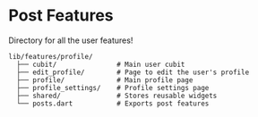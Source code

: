 # Post Features
Directory for all the user features!

```
lib/features/profile/
  ├── cubit/               # Main user cubit
  ├── edit_profile/        # Page to edit the user's profile
  ├── profile/             # Main profile page
  ├── profile_settings/    # Profile settings page
  ├── shared/              # Stores reusable widgets 
  └── posts.dart           # Exports post features
```